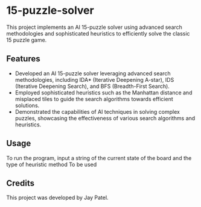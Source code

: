 # 15-puzzle-solver

This project implements an AI 15-puzzle solver using advanced search methodologies and sophisticated heuristics to efficiently solve the classic 15 puzzle game.

## Features

- Developed an AI 15-puzzle solver leveraging advanced search methodologies, including IDA* (Iterative Deepening A-star), IDS (Iterative Deepening Search), and BFS (Breadth-First Search).
- Employed sophisticated heuristics such as the Manhattan distance and misplaced tiles to guide the search algorithms towards efficient solutions.
- Demonstrated the capabilities of AI techniques in solving complex puzzles, showcasing the effectiveness of various search algorithms and heuristics.

## Usage

To run the program, input a string of the current state of the board and the type of heuristic method
To be used

## Credits

This project was developed by Jay Patel.
